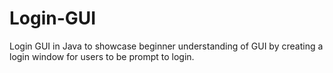 # Login-GUI
Login GUI in Java to showcase beginner understanding of GUI by creating a login window for users to be prompt to login.
